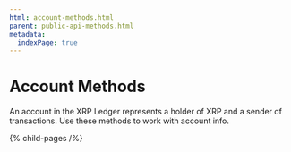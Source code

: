 ```yaml
---
html: account-methods.html
parent: public-api-methods.html
metadata:
  indexPage: true
---
```

# Account Methods

An account in the XRP Ledger represents a holder of XRP and a sender of transactions. Use these methods to work with account info.

{% child-pages /%}
